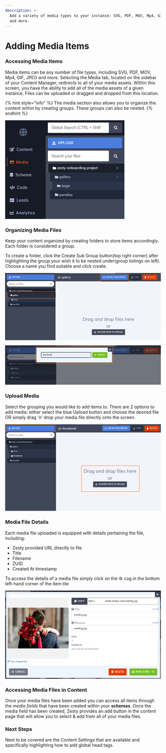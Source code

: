 ```yaml
---
description: >-
  Add a variety of media types to your instance: SVG, PDF, MOV, Mp4, GIF, JPEG,
  and more.
---
```


# Adding Media Items

### Accessing Media Items

Media items can be any number of file types, including SVG, PDF, MOV, Mp4, GIF, JPEG and more. Selecting the Media tab, located on the sidebar of your Content Manager, redirects to all of your media assets. Within this screen, you have the ability to add all of the media assets of a given instance. Files can be uploaded or dragged and dropped from this location.&#x20;

{% hint style="info" %}
The media section also allows you to organize the content within by creating groups. These groups can also be nested.
{% endhint %}

![Media Section](<../../../.gitbook/assets/image (38).png>)

### Organizing Media Files

Keep your content organized by creating folders to store items accordingly. Each folder is considered a group.&#x20;

To create a folder, click the Create Sub Group button(top right corner) after highlighting the group your wish it to be nested under(group listings on left). Choose a name you find suitable and click create.

![Creating Subgroup](<../../../.gitbook/assets/image (90).png>)

![Naming Subgroup](<../../../.gitbook/assets/image (7).png>)

### Upload Media

Select the grouping you would like to add items to. There are 2 options to add media: either select the blue Upload button and choose the desired file OR simply drag 'n' drop your media file directly onto the screen.

![Drag and Drop OR Upload](<../../../.gitbook/assets/image (32).png>)

### Media File Details

Each media file uploaded is equipped with details pertaining the file, including:

* Zesty provided URL directly to file
* Title
* Filename&#x20;
* ZUID
* Created At timestamp

To access the details of a media file simply click on the :gear: cog in the bottom left-hand corner of the item tile

![Media Item Details](<../../../.gitbook/assets/image (49).png>)

### Accessing Media Files in Content

Once your media files have been added you can access all items through the _media_ _fields_  that have been created within your **schemas**. Once the media field has been created, Zesty provides an add button in the content page that will allow you to select & add from all of your media files.

### Next Steps

Next to be covered are the Content Settings that are available and specifically highlighting how to add global head tags.
